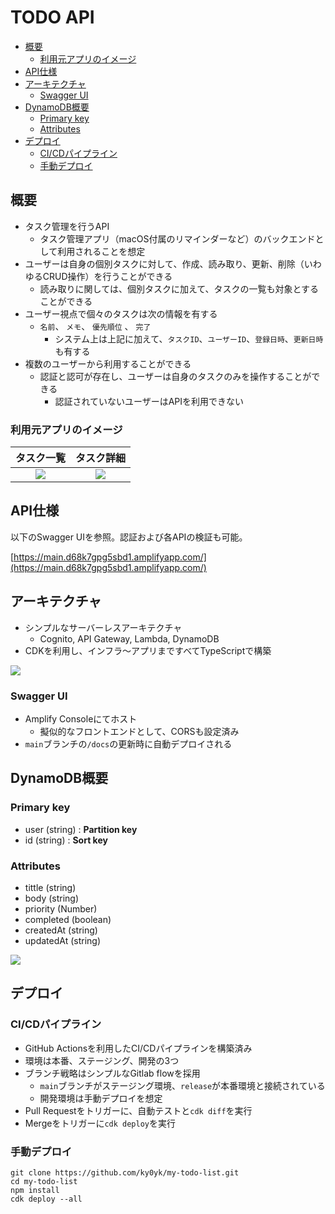 # TODO API

  - [概要](#概要)
    - [利用元アプリのイメージ](#利用元アプリのイメージ)
  - [API仕様](#api仕様)
  - [アーキテクチャ](#アーキテクチャ)
    - [Swagger UI](#swagger-ui)
  - [DynamoDB概要](#dynamodb概要)
    - [Primary key](#primary-key)
    - [Attributes](#attributes)
  - [デプロイ](#デプロイ)
    - [CI/CDパイプライン](#cicdパイプライン)
    - [手動デプロイ](#手動デプロイ)

## 概要

- タスク管理を行うAPI
  - タスク管理アプリ（macOS付属のリマインダーなど）のバックエンドとして利用されることを想定
- ユーザーは自身の個別タスクに対して、作成、読み取り、更新、削除（いわゆるCRUD操作）を行うことができる
  - 読み取りに関しては、個別タスクに加えて、タスクの一覧も対象とすることができる
- ユーザー視点で個々のタスクは次の情報を有する
  - `名前`、 `メモ`、 `優先順位` 、 `完了`
    - システム上は上記に加えて、`タスクID`、`ユーザーID`、`登録日時`、`更新日時`も有する
- 複数のユーザーから利用することができる
  - 認証と認可が存在し、ユーザーは自身のタスクのみを操作することができる
    - 認証されていないユーザーはAPIを利用できない

### 利用元アプリのイメージ

| タスク一覧 | タスク詳細 |
| :---: | :---: |
| ![](https://user-images.githubusercontent.com/40429527/142754360-9dca55a0-2a0c-4073-9b8f-8e980daba923.png) | ![](https://user-images.githubusercontent.com/40429527/142754359-79179b65-7945-4d49-b8c9-0f74ec346716.png) |



## API仕様

以下のSwagger UIを参照。認証および各APIの検証も可能。

[https://main.d68k7gpg5sbd1.amplifyapp.com/](https://main.d68k7gpg5sbd1.amplifyapp.com/)

## アーキテクチャ

- シンプルなサーバーレスアーキテクチャ
  - Cognito, API Gateway, Lambda, DynamoDB
- CDKを利用し、インフラ〜アプリまですべてTypeScriptで構築

![](https://user-images.githubusercontent.com/40429527/137476062-90d07e80-7ae5-4689-8cb9-44984267c57b.png)

### Swagger UI

- Amplify Consoleにてホスト
  - 擬似的なフロントエンドとして、CORSも設定済み
- `main`ブランチの`/docs`の更新時に自動デプロイされる

## DynamoDB概要

### Primary key

- user (string) : **Partition key**
- id (string) : **Sort key**

### Attributes

- tittle (string)
- body (string)
- priority (Number)
- completed (boolean)
- createdAt (string)
- updatedAt (string)

![](https://user-images.githubusercontent.com/40429527/142754304-92cf660c-2994-46cd-ab0c-6b467332cecc.png)

## デプロイ

### CI/CDパイプライン

- GitHub Actionsを利用したCI/CDパイプラインを構築済み
- 環境は本番、ステージング、開発の3つ
- ブランチ戦略はシンプルなGitlab flowを採用
  - `main`ブランチがステージング環境、`release`が本番環境と接続されている
  - 開発環境は手動デプロイを想定
- Pull Requestをトリガーに、自動テストと`cdk diff`を実行
- Mergeをトリガーに`cdk deploy`を実行

### 手動デプロイ

```
git clone https://github.com/ky0yk/my-todo-list.git
cd my-todo-list
npm install
cdk deploy --all
```